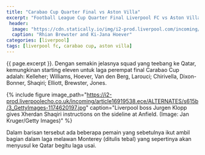 ```yaml
---
title: "Carabao Cup Quarter Final vs Aston Villa"
excerpt: "Football League Cup Quarter Final Liverpool FC vs Aston Villa. Rabu, 18 Desember 2019, 02:45 WIB"
 header:
  image: "https://cdn.statically.io/img/i2-prod.liverpool.com/incoming/article16681628.ece/ALTERNATES/s810/0_GettyImages-1164740160.jpg"
  caption: "Rhian Brewster and Ki-Jana Hoever"
categories: [liverpool]
tags: [liverpool fc, carabao cup, aston villa]
---
```


{{ page.excerpt }}. Dengan semakin jelasnya squad yang teebang ke Qatar, kemungkinan starting eleven untuk laga perempat final Carabao Cup adalah: Kelleher; Williams, Hoever, Van den Berg, Larouci; Chirivella, Dixon-Bonner, Shaqiri; Elliott, Brewster, Jones.

{% include figure image_path="https://i2-prod.liverpoolecho.co.uk/incoming/article16919538.ece/ALTERNATES/s615b/3_GettyImages-1174620197.jpg" caption="Liverpool boss Jurgen Klopp gives Xherdan Shaqiri instructions on the sideline at Anfield. (Image: Jan Kruger/Getty Images)" %}

Dalam barisan tersebut ada beberapa pemain yang sebetulnya ikut ambil bagian dalam laga melawan Monterey (ditulis tebal) yang sepertinya akan menyusul ke Qatar begitu laga usai.
